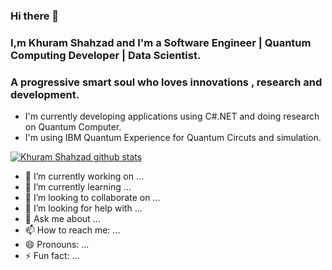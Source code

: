 ### Hi there 👋
### I,m Khuram Shahzad and I'm a Software Engineer | Quantum Computing Developer | Data Scientist. 
### A progressive smart soul who loves innovations , research and development.
- I'm currently developing applications using C#.NET and doing research on Quantum Computer.
- I'm using IBM Quantum Experience for Quantum Circuts and simulation.

[![Khuram Shahzad github stats](https://github-readme-stats.vercel.app/api?username=ItsKhuramShahzad&theme=blue-green&show_icons=true)](https://github.com/ItsKhuramShahzad/github-readme-stats)
<!-- [![Khuram's top languages](https://github-readme-stats.vercel.app/api/top-langs/?username=ItsKhuramShahzad&theme=blue-green)](https://github.com/ItsKhuramShahzad/github-readme-stats) -->
<!--
**ItsKhuramShahzad/ItsKhuramShahzad** is a ✨ _special_ ✨ repository because its `README.md` (this file) appears on your GitHub profile.

-->


- 🔭 I’m currently working on ...
- 🌱 I’m currently learning ...
- 👯 I’m looking to collaborate on ...
- 🤔 I’m looking for help with ...
- 💬 Ask me about ...
- 📫 How to reach me: ...
- 😄 Pronouns: ...
- ⚡ Fun fact: ...

